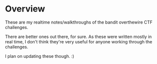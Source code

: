 # Overview

These are my realtime notes/walkthroughs of the bandit overthewire CTF challenges. 

There are better ones out there, for sure. As these were written mostly in real time, I don't think they're very useful for anyone working through the challenges.

I plan on updating these though. :)   
